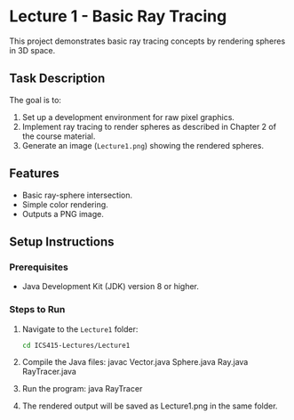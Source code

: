 # Lecture 1 - Basic Ray Tracing

This project demonstrates basic ray tracing concepts by rendering spheres in 3D space.

## Task Description

The goal is to:

1. Set up a development environment for raw pixel graphics.
2. Implement ray tracing to render spheres as described in Chapter 2 of the course material.
3. Generate an image (`Lecture1.png`) showing the rendered spheres.

## Features

- Basic ray-sphere intersection.
- Simple color rendering.
- Outputs a PNG image.

## Setup Instructions

### Prerequisites

- Java Development Kit (JDK) version 8 or higher.

### Steps to Run

1. Navigate to the `Lecture1` folder:
   ```bash
   cd ICS415-Lectures/Lecture1
   ```
2. Compile the Java files:
   javac Vector.java Sphere.java Ray.java RayTracer.java

3. Run the program:
   java RayTracer

4. The rendered output will be saved as Lecture1.png in the same folder.
